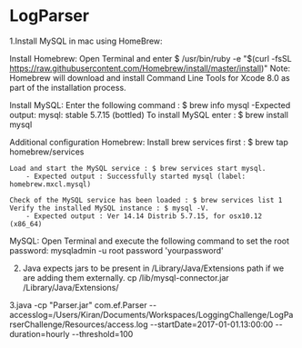 # LogParser

1.Install MySQL in mac using HomeBrew:

Install Homebrew:
  Open Terminal and enter
	$ /usr/bin/ruby -e "$(curl -fsSL https://raw.githubusercontent.com/Homebrew/install/master/install)"
	Note: Homebrew will download and install Command Line Tools for Xcode 8.0 as part of the installation process.

Install MySQL:
	Enter the following command :
	$ brew info mysql
	-Expected output: mysql: stable 5.7.15 (bottled)
	To install MySQL enter : $ brew install mysql

Additional configuration
Homebrew:
		Install brew services first : $ brew tap homebrew/services

	Load and start the MySQL service : $ brew services start mysql.
		- Expected output : Successfully started mysql (label: homebrew.mxcl.mysql)

	Check of the MySQL service has been loaded : $ brew services list 1
	Verify the installed MySQL instance : $ mysql -V.
		- Expected output : Ver 14.14 Distrib 5.7.15, for osx10.12 (x86_64)

MySQL:
	Open Terminal and execute the following command to set the root password:
	mysqladmin -u root password 'yourpassword'


2. Java expects jars to be present in /Library/Java/Extensions path if we are adding them externally.
cp /lib/mysql-connector.jar /Library/Java/Extensions/

3.java -cp "Parser.jar" com.ef.Parser --accesslog=/Users/Kiran/Documents/Workspaces/LoggingChallenge/LogParserChallenge/Resources/access.log --startDate=2017-01-01.13:00:00 --duration=hourly --threshold=100
